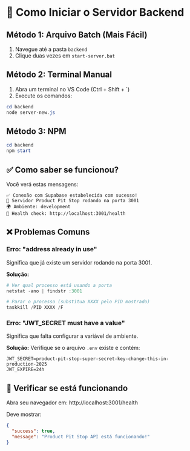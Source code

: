 # 🚀 Como Iniciar o Servidor Backend

## Método 1: Arquivo Batch (Mais Fácil)

1. Navegue até a pasta `backend`
2. Clique duas vezes em `start-server.bat`

## Método 2: Terminal Manual

1. Abra um terminal no VS Code (Ctrl + Shift + `)
2. Execute os comandos:

```powershell
cd backend
node server-new.js
```

## Método 3: NPM

```powershell
cd backend
npm start
```

## ✅ Como saber se funcionou?

Você verá estas mensagens:

```
✅ Conexão com Supabase estabelecida com sucesso!
🚀 Servidor Product Pit Stop rodando na porta 3001
🌍 Ambiente: development
🔗 Health check: http://localhost:3001/health
```

## ❌ Problemas Comuns

### Erro: "address already in use"

Significa que já existe um servidor rodando na porta 3001.

**Solução:**

```powershell
# Ver qual processo está usando a porta
netstat -ano | findstr :3001

# Parar o processo (substitua XXXX pelo PID mostrado)
taskkill /PID XXXX /F
```

### Erro: "JWT_SECRET must have a value"

Significa que falta configurar a variável de ambiente.

**Solução:**
Verifique se o arquivo `.env` existe e contém:

```
JWT_SECRET=product-pit-stop-super-secret-key-change-this-in-production-2025
JWT_EXPIRE=24h
```

## 🔧 Verificar se está funcionando

Abra seu navegador em: http://localhost:3001/health

Deve mostrar:

```json
{
  "success": true,
  "message": "Product Pit Stop API está funcionando!"
}
```
